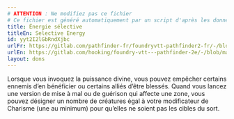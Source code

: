 ```yaml
---
# ATTENTION : Ne modifiez pas ce fichier
# Ce fichier est généré automatiquement par un script d'après les données du module Foundry VTT officiel et de sa traduction
title: Énergie sélective
titleEn: Selective Energy
id: yyt2I2lGbRndXjbc
urlFr: https://gitlab.com/pathfinder-fr/foundryvtt-pathfinder2-fr/-/blob/master/data/feats/yyt2I2lGbRndXjbc.htm
urlEn: https://gitlab.com/hooking/foundry-vtt---pathfinder-2e/-/blob/master/packs/data/feats.db/selective-energy.json
layout: dons
---
```

Lorsque vous invoquez la puissance divine, vous pouvez empêcher certains ennemis d’en bénéficier ou certains alliés d’être blessés. Quand vous lancez une version de mise à mal ou de guérison qui affecte une zone, vous pouvez désigner un nombre de créatures égal à votre modificateur de Charisme (une au minimum) pour qu’elles ne soient pas les cibles du sort.
